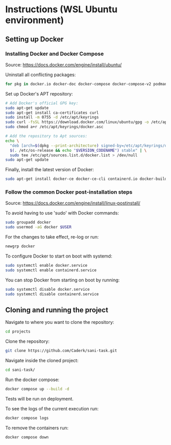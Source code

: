 # Instructions (WSL Ubuntu environment)

## Setting up Docker

### Installing Docker and Docker Compose

Source: <https://docs.docker.com/engine/install/ubuntu/>

Uninstall all conflicting packages:

```bash
for pkg in docker.io docker-doc docker-compose docker-compose-v2 podman-docker containerd runc; do sudo apt-get remove $pkg; done
```

Set up Docker's APT repository:

```bash
# Add Docker's official GPG key:
sudo apt-get update
sudo apt-get install ca-certificates curl
sudo install -m 0755 -d /etc/apt/keyrings
sudo curl -fsSL https://download.docker.com/linux/ubuntu/gpg -o /etc/apt/keyrings/docker.asc
sudo chmod a+r /etc/apt/keyrings/docker.asc

# Add the repository to Apt sources:
echo \
  "deb [arch=$(dpkg --print-architecture) signed-by=/etc/apt/keyrings/docker.asc] https://download.docker.com/linux/ubuntu \
  $(. /etc/os-release && echo "$VERSION_CODENAME") stable" | \
  sudo tee /etc/apt/sources.list.d/docker.list > /dev/null
sudo apt-get update
```

Finally, install the latest version of Docker:

```bash
sudo apt-get install docker-ce docker-ce-cli containerd.io docker-buildx-plugin docker-compose-plugin
```

### Follow the common Docker post-installation steps

Source: <https://docs.docker.com/engine/install/linux-postinstall/>

To avoid having to use 'sudo' with Docker commands:

```bash
sudo groupadd docker
sudo usermod -aG docker $USER
```

For the changes to take effect, re-log or run:

```bash
newgrp docker
```

To configure Docker to start on boot with systemd:

```bash
sudo systemctl enable docker.service
sudo systemctl enable containerd.service
```

You can stop Docker from starting on boot by running:

```bash
sudo systemctl disable docker.service
sudo systemctl disable containerd.service
```

## Cloning and running the project

Navigate to where you want to clone the repository:
```bash
cd projects
```

Clone the repository:
```bash
git clone https://github.com/Caderk/sani-task.git
```

Navigate inside the cloned project:
```bash
cd sani-task/
```

Run the docker compose:
```bash
docker compose up --build -d
```
Tests will be run on deployment.

To see the logs of the current execution run:
```bash
docker compose logs
```

To remove the containers run:
```bash
docker compose down
```